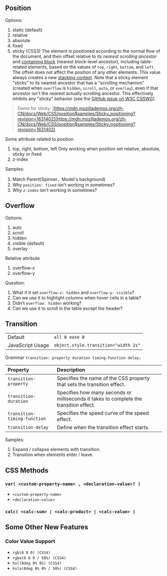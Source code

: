 ## Position

Options:
1. static (default)
2. relative
3. absolute
4. fixed
5. sticky (CSS3)
    The element is positioned according to the normal flow of the document, and then offset relative to its <em>nearest scrolling ancestor</em> and <a href="/en-US/docs/Web/CSS/Containing_Block">containing block</a> (nearest block-level ancestor), including table-related elements, based on the values of <code>top</code>, <code>right</code>, <code>bottom</code>, and <code>left</code>. The offset does not affect the position of any other elements.</dd>
    This value always creates a new <a href="/en-US/docs/Web/CSS/CSS_Positioning/Understanding_z_index/The_stacking_context">stacking context</a>. Note that a sticky element "sticks" to its nearest ancestor that has a "scrolling mechanism" (created when <code>overflow</code> is <code>hidden</code>, <code>scroll</code>, <code>auto</code>, or <code>overlay</code>), even if that ancestor isn't the nearest actually scrolling ancestor. This effectively inhibits any "sticky" behavior (see the <a href="https://github.com/w3c/csswg-drafts/issues/865">GitHub issue on W3C CSSWG</a>).

> Demo for sticky: [https://mdn.mozillademos.org/zh-CN/docs/Web/CSS/position$samples/Sticky_positioning?revision=1631402](https://mdn.mozillademos.org/zh-CN/docs/Web/CSS/position$samples/Sticky_positioning?revision=1631402) 

Some attribute related to position
1. top, right, bottom, left
    Only working when position set relative, absolute, sticky or fixed
2. z-index

Samples:
1. Match Parent(Spinner、Model's background)
2. Why `position: fixed` isn't working in sometimes?
3. Why `z-index` isn't working in sometimes?

## Overflow

Options:
1. auto
2. scroll
3. hidden
4. visible (default)
5. overlay

Relative attribute
1. overflow-x
2. overflow-y

Question:
1. What if it set `overflow-x: hidden` and `overflow-y: visible`?
2. Can we use it to highlight columns when hover cells in a table?
3. Didn't `overflow: hidden` working?
4. Can we use it to scroll in the table except the header?



## Transition

|||
|-|-|
|Default|`all 0 ease 0`|
|JavaScript Usage|`object.style.transition="width 2s"`|

Grammar
`transition: property duration timing-function delay;`

|Property|Description|
|:-|:-|
|`transition-property`|Specifies the name of the CSS property that sets the transition effect.|
|`transition-duration`|Specifies how many seconds or milliseconds it takes to complete the transition effect.|
|`transition-timing-function`|Specifies the speed curve of the speed effect.|
|`transition-delay`|Define when the transition effect starts.|

Samples:
1. Expand / collapse elements with transition.
2. Transition when elements enter / leave.

## CSS Methods

### `var( <custom-property-name> , <declaration-value>? )`
- `<custom-property-name>`
- `<declaration-value>`

### `calc( <calc-sum> | <calc-product> | <calc-value> )`

## Some Other New Features

### Color Value Support
- `rgb(0 0 0) (CSS4)`
- `rgba(0 0 0 / 50%) (CSS4)`
- `hsl(0deg 0% 0%) (CSS4)`
- `hsla(0deg 0% 0% / 50%) (CSS4)`